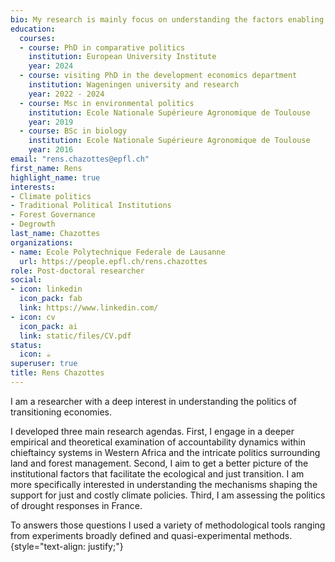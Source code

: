 ```yaml
---
bio: My research is mainly focus on understanding the factors enabling the just transition.
education:
  courses:
  - course: PhD in comparative politics
    institution: European University Institute
    year: 2024
  - course: visiting PhD in the development economics department
    institution: Wageningen university and research
    year: 2022 - 2024
  - course: Msc in environmental politics
    institution: Ecole Nationale Supérieure Agronomique de Toulouse
    year: 2019
  - course: BSc in biology
    institution: Ecole Nationale Supérieure Agronomique de Toulouse
    year: 2016
email: "rens.chazottes@epfl.ch"
first_name: Rens
highlight_name: true
interests:
- Climate politics
- Traditional Political Institutions
- Forest Governance
- Degrowth
last_name: Chazottes
organizations:
- name: Ecole Polytechnique Federale de Lausanne
  url: https://people.epfl.ch/rens.chazottes
role: Post-doctoral researcher
social:
- icon: linkedin
  icon_pack: fab
  link: https://www.linkedin.com/
- icon: cv
  icon_pack: ai
  link: static/files/CV.pdf
status:
  icon: ☕️
superuser: true
title: Rens Chazottes
---
```

I am a researcher with a deep interest in understanding the politics of transitioning economies. 

I developed three main research agendas. First, I engage in a deeper empirical and theoretical examination of accountability dynamics within chieftaincy systems in Western Africa and the intricate politics surrounding land and forest management. Second, I aim to get a better picture of the institutional factors that facilitate the ecological and just transition. I am more specifically interested in understanding the mechanisms shaping the support for just and costly climate policies. Third, I am assessing the politics of drought responses in France.

To answers those questions I used a variety of methodological tools ranging from experiments broadly defined and quasi-experimental methods.
{style="text-align: justify;"}
